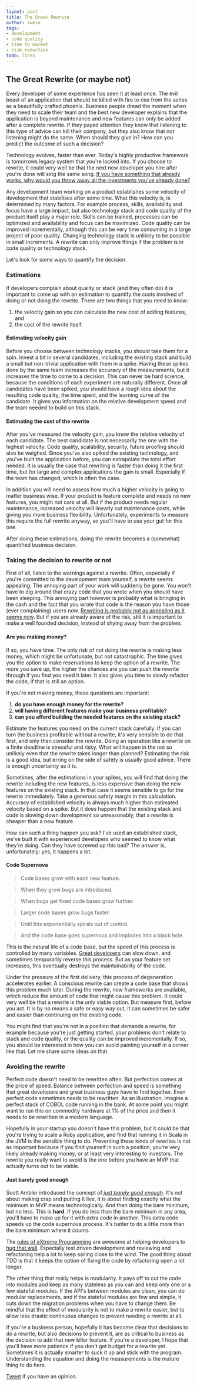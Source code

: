 ```yaml
---
layout: post
title: The Great Rewrite
author: iwein
tags:
- development
- code quality
- time to market
- risk reduction
todo: links
---
```


The Great Rewrite (or maybe not)
-----------------------

Every developer of some experience has seen it at least once. The evil beast of an application that should be killed 
with fire to rise from the ashes as a beautifully crafted phoenix. Business people dread the moment when they need to
scale their team and the best new developer explains that the application is beyond maintenance and new features 
can only be added after a complete rewrite. If they payed attention they know that listening to this type of advice 
can kill their company, but they also know that not listening might do the same. When should they give in? How 
can you predict the outcome of such a decision?

Technology evolves, faster than ever. Today's highly productive framework is tomorrows legacy system that you're locked
 into. If you choose to rewrite, it could very well be that the next new developer you hire after you're done will
 sing the same song. [If you have something that already works, why would you throw away all the investments you've
 already done?](http://www.joelonsoftware.com/articles/fog0000000069.html)

Any development team working on a product establishes some velocity of development that stabilises after some time. 
What this velocity is, is determined by many factors. For example process, skills, availability and focus have a 
large impact, but also technology stack and code quality of the product itself play a major role. Skills can be trained,
processes can be optimized and availability and focus can be maximized. Code quality can be improved incrementally,
although this can be very time consuming in a large project of poor quality. Changing technology stack is unlikely to 
be possible in small increments. A rewrite can only improve things if the problem is in code quality or technology stack.

Let's look for some ways to quantify the decision.

### Estimations
If developers complain about quality or stack (and they often do) it is important to come up with an estimation to
quantify the costs involved of doing or not doing the rewrite. There are two things that you need to know: 

1. the velocity gain so you can calculate the new cost of adding features, and 
2. the cost of the rewrite itself.

#### Estimating velocity gain

Before you choose between technology stacks, you should take them for a spin. Invest a bit in several candidates, 
including the existing stack and build a small but non-trivial application with them in a spike. Having these spikes 
done by the same team increases the accuracy of the measurements, but it increases the time to come to a decision. 
This can never be hard science, because the conditions of each experiment are naturally different. Once all candidates
have been spiked, you should have a rough idea about the resulting code quality, the time spent, and the learning curve
of the candidate. It gives you information on the relative development speed and the team needed to build on this stack.

#### Estimating the cost of the rewrite

After you've measured the velocity gain, you know the relative velocity of each candidate. The best candidate is 
not necessarily the one with the highest velocity. Code quality, scalability, security, future proofing should also 
be weighed. Since you've also spiked the existing technology, and you've built the application before, you can extrapolate 
the total effort needed. It is usually the case that rewriting is faster than doing it the first time, but for large and 
complex applications the gain is small. Especially if the team has changed, which is often the case.

In addition you will need to assess how much a higher velocity is going to matter business wise. If your product is
feature complete and needs no new features, you might not care at all. But if the product needs regular
maintenance, increased velocity will linearly cut maintenance costs, while giving you more business flexibility.
Unfortunately, experiments to measure this require the full rewrite anyway, so you'll have to use your gut for this one.

After doing these estimations, doing the rewrite becomes a (somewhat) quantified business decision.

### Taking the decision to rewrite or not

First of all, listen to the warnings against a rewrite. Often, especially if you're committed to the development team
yourself, a rewrite seems appealing. The annoying part of your work will suddenly be gone. You won't have to dig around
that crazy code that you wrote when you should have been sleeping. This annoying part however is probably what is
bringing in the cash and the fact that you wrote that code is the reason you have those (ever complaining) users now.
[Rewriting is probably not as appealing as it seems now](http://onstartups.com/tabid/3339/bid/2596/Why-You-Should-Almost-Never-Rewrite-Your-Software.aspx).
But if you are already aware of the risk, still it is important to make a well founded decision, instead of shying away
from the problem.

#### Are you making money?

If so, you have time. The only risk of not doing the rewrite is making less money, which might be unfortunate,
but not catastrophic. The time gives you the option to make reservations to keep the option of a rewrite.
The more you save up, the higher the chances are you can push the rewrite through if you find you need it later. It also
gives you time to slowly refactor the code, if that is still an option.

If you're not making money, these questions are important:

1. **do you have enough money for the rewrite?**
2. **will having different features make your business profitable?**
3. **can you afford building the needed features on the existing stack?**

Estimate the features you need on the current stack carefully. If you can turn the business profitable without a rewrite,
it's very sensible to do that first, and only then consider the rewrite. Doing an operation like a rewrite on a
finite deadline is stressful and risky. What will happen in the not so unlikely even that the rewrite takes longer than
planned? Estimating the risk is a good idea, but erring on the side of safety is usually good advice. There is enough
uncertainty as it is.

Sometimes, after the estimations in your spikes, you will find that doing the rewrite including the new features, is 
less expensive than doing the new features on the existing stack. In that case it seems sensible to go for the rewrite 
immediately. Take a generous safety margin in this calculation. Accuracy of established velocity is always much higher than
estimated velocity based on a spike. But it does happen that the existing stack and code is slowing down development so 
unreasonably, that a rewrite is cheaper than a new feature.

How can such a thing happen you ask? I've used an established stack, we've built it with experienced developers who 
seemed to know what they're doing. Can they have screwed up this bad? The answer is, unfortunately: yes, it happens a lot.

#### Code Supernova

> Code bases grow with each new feature.

> When they grow bugs are introduced.

> When bugs get fixed code bases grow further.

> Larger code bases grow bugs faster.

> Until this exponentially spirals out of control.

> And the code base goes supernova and implodes into a black hole.

This is the natural life of a code base, but the speed of this process is controlled by many variables.
[Great developers](/blog/how-to-recognize-a-great-developer/)
can slow down, and sometimes temporarily reverse this process. But as your feature set increases, this eventually 
destroys the maintainability of the code.

Under the pressure of the first delivery, this process of degeneration accelerates earlier. A conscious rewrite
can create a code base that shows this problem much later. During the rewrite, new frameworks are available, which 
reduce the amount of code that might cause this problem. It could very well be that a rewrite is the only viable option. 
But measure first, before you act. It is by no means a safe or easy way out, it can sometimes be safer and easier than 
continuing on the existing code.

You might find that you're not in a position that demands a rewrite, for example because you're just getting started, 
your problems don't relate to stack and code quality, or the quality can be improved incrementally. If so, you should be
interested in how you can avoid painting yourself in a corner like that. Let me share some ideas on that.

### Avoiding the rewrite

Perfect code doesn't need to be rewritten often. But perfection comes at the price of speed. Balance between perfection and 
speed is something that great developers and great business guys have to find together. Even perfect code sometimes 
needs to be rewritten. As an illustration, imagine a perfect stack of COBOL code running in the bank. At some point 
you might want to run this on commodity hardware at 1% of the price and then it needs to be rewritten in a modern language.

Hopefully in your startup you doesn't have this problem, but it could be that you're trying to scale a Ruby application, and
find that running it in Scala in the JVM is the sensible thing to do. Preventing these kinds of rewrites is not as important
because if you find yourself in such a position, you're very likely already making money, or at least very interesting to
investors. The rewrite you really want to avoid is the one before you have an MVP that actually turns out to be viable.

#### Just barely good enough
Scott Ambler introduced the concept of *[just barely good enough](http://www.agilemodeling.com/essays/barelyGoodEnough.html)*. It's not about making crap and putting it live, it is about finding
exactly what the minimum in MVP means technologically. And then doing the bare minimum, but no less. This is **hard**. If
you do less than the bare minimum in any area, you'll have to make up for it with extra code in another. This extra code 
speeds up the code supernova process. It's better to do a little more than the bare minimum where it counts. 

The [rules of eXtreme Programming](http://www.extremeprogramming.org/rules.html) are awesome at helping developers to
[hug that wall](http://speeddemosarchive.com/quake/qdq/articles/WallHug/). Especially test driven development
and reviewing and refactoring help a lot to keep sailing close to the wind. The good thing about
TDD is that it keeps the option of fixing the code by refactoring open a lot longer. 

The other thing that really helps is modularity. It pays off to cut the code into modules and keep as many stateless as you 
can and keep only one or a few stateful modules. If the API's between modules are clean, you can do modular replacements,
and if the stateful modules are few and simple, it cuts down the migration problems when you have to change them. Be mindful 
that the effect of modularity is not to make a rewrite easier, but to allow less drastic continuous changes to prevent
needing a rewrite at all.

If you're a business person, hopefully it has become clear that decisions to do a rewrite, but also decisions to prevent it,
are as critical to business as the decision to add that new killer feature. If you're a developer, I hope that you'll have 
more patience if you don't get budget for a rewrite yet. Sometimes it is actually smarter to suck it up and stick with the 
program. Understanding the equation and doing the measurements is the mature thing to do here.

[Tweet](https://twitter.com/intent/tweet?screen_name=StarterSquad) if you have an opinion.